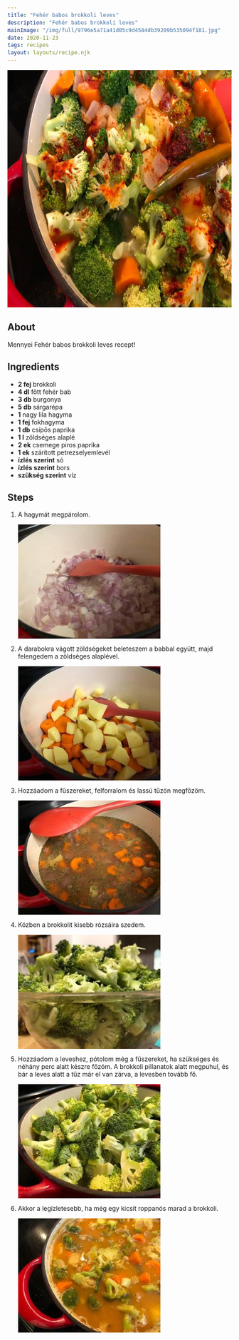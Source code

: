 ```yaml
---
title: "Fehér babos brokkoli leves"
description: "Fehér babos brokkoli leves"
mainImage: "/img/full/9796e5a71a41d05c9d4584db39209b535094f181.jpg"
date: 2020-11-23
tags: recipes
layout: layouts/recipe.njk
---
```

                        
<p align="center"><a href="https://cookpad.com/hu/receptek/14009277-feher-babos-brokkoli-leves" rel="Recipe source page"><img width="751" height="532" src="/img/full/9796e5a71a41d05c9d4584db39209b535094f181.jpg"/></a></p>

## About
Mennyei Fehér babos brokkoli leves recept! 

>  

## Ingredients
* **2 fej** brokkoli
* **4 dl** főtt fehér bab
* **3 db** burgonya
* **5 db** sárgarépa
* **1** nagy lila hagyma
* **1 fej** fokhagyma
* **1 db** csípős paprika
* **1 l** zöldséges alaplé
* **2 ek** csemege piros paprika
* **1 ek** szárított petrezselyemlevél
* **ízlés szerint** só
* **ízlés szerint** bors
* **szükség szerint** víz

## Steps

1. A hagymát megpárolom.
 
    <p><img width="320" height="256" align="left" src="/img/full/baa6090360e0e6e7c4780aeaf10aec1bf9c3bd04.jpg"/></p><div style="clear: both"/>

2. A darabokra vágott zöldségeket beleteszem a babbal együtt, majd felengedem a zöldséges alaplével.
 
    <p><img width="320" height="256" align="left" src="/img/full/fb2c7c0c2dfc25b91b185cd85b5d90612280cf13.jpg"/></p><div style="clear: both"/>

3. Hozzáadom a fűszereket, felforralom és lassú tűzön megfőzöm.
 
    <p><img width="320" height="256" align="left" src="/img/full/7a27e784cde135e5a713b9fef6db343183d6f5af.jpg"/></p><div style="clear: both"/>

4. Közben a brokkolit kisebb rózsáira szedem.
 
    <p><img width="320" height="256" align="left" src="/img/full/bbe257108a1775894e89c79f2a4f84a37d0dd899.jpg"/></p><div style="clear: both"/>

5. Hozzáadom a leveshez, pótolom még a fűszereket, ha szükséges és néhány perc alatt készre főzöm. A brokkoli pillanatok alatt megpuhul, és bár a leves alatt a tűz már el van zárva, a levesben tovább fő.
 
    <p><img width="320" height="256" align="left" src="/img/full/f9effb9d54121c0efadd06d241d00afb813bf80b.jpg"/></p><div style="clear: both"/>

6. Akkor a legízletesebb, ha még egy kicsit roppanós marad a brokkoli.
 
    <p><img width="320" height="256" align="left" src="/img/full/90ae45f8c7184b0dbccb19a1239d2dd31f5b2158.jpg"/></p><div style="clear: both"/>

